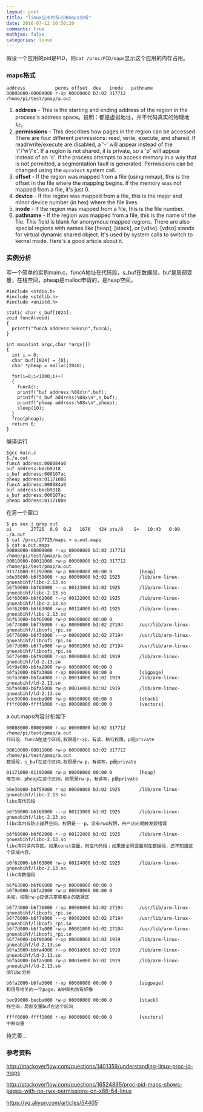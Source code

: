 ```yaml
---
layout: post
title: "linux应用内存占用maps分析"
date: 2016-07-12 10:50:20
comments: true
mathjax: false
categories: linux
---
```


假设一个应用的pid是PID，则`cat /proc/PID/maps`显示这个应用的内存占用。

<!--more-->

### maps格式

```
address           perms offset  dev   inode   pathname
00008000-00009000 r-xp 00000000 b3:02 317712     /home/pi/test/pmap/a.out
```

1. **address** - This is the starting and ending address of the region in the process's address space。说明：都是虚拟地址，并不代码真实的物理地址。
2. **permissions** - This describes how pages in the region can be accessed. There are four different permissions: read, write, execute, and shared. If read/write/execute are disabled, a '-' will appear instead of the 'r'/'w'/'x'. If a region is not shared, it is private, so a 'p' will appear instead of an 's'. If the process attempts to access memory in a way that is not permitted, a segmentation fault is generated. Permissions can be changed using the `mprotect` system call.
3. **offset** - If the region was mapped from a file (using mmap), this is the offset in the file where the mapping begins. If the memory was not mapped from a file, it's just 0.
4. **device** - If the region was mapped from a file, this is the major and minor device number (in hex) where the file lives.
5. **inode** - If the region was mapped from a file, this is the file number.
6. **pathname** - If the region was mapped from a file, this is the name of the file. This field is blank for anonymous mapped regions. There are also special regions with names like [heap], [stack], or [vdso]. [vdso] stands for virtual dynamic shared object. It's used by system calls to switch to kernel mode. Here's a good article about it.

### 实例分析

写一个简单的实例main.c，funcA地址在代码段，s_buf在数据段，buf是局部变量，在栈空间，pheap是malloc申请的，是heap空间。

```
#include <stdio.h>
#include <stdlib.h>
#include <unistd.h>

static char s_buf[1024];
void funcA(void)
{
  printf("funcA address:%08x\n",funcA);
}

int main(int argc,char *argv[])
{
  int i = 0;
  char buf[1024] = {0};
  char *pheap = malloc(2048);

  for(i=0;i<1000;i++)
  {
    funcA();
    printf("buf address:%08x\n",buf);
    printf("s_buf address:%08x\n",s_buf);
    printf("pheap address:%08x\n",pheap);
    sleep(10);
  }
  free(pheap);
  return 0;
}
```

编译运行

```
$gcc main.c
$./a.out
funcA address:000084a0
buf address:becb9318
s_buf address:000107ac
pheap address:01171008
funcA address:000084a0
buf address:becb9318
s_buf address:000107ac
pheap address:01171008
```

在另一个窗口

```
$ ps aux | grep out
pi       27725  0.0  0.2   1676   424 pts/0    S+   10:43   0:00 ./a.out
$ cat /proc/27725/maps > a.out.maps
$ cat a.out.maps
00008000-00009000 r-xp 00000000 b3:02 317712     /home/pi/test/pmap/a.out
00010000-00011000 rw-p 00000000 b3:02 317712     /home/pi/test/pmap/a.out
01171000-01192000 rw-p 00000000 00:00 0          [heap]
b6e36000-b6f59000 r-xp 00000000 b3:02 1925       /lib/arm-linux-gnueabihf/libc-2.13.so
b6f59000-b6f60000 ---p 00123000 b3:02 1925       /lib/arm-linux-gnueabihf/libc-2.13.so
b6f60000-b6f62000 r--p 00122000 b3:02 1925       /lib/arm-linux-gnueabihf/libc-2.13.so
b6f62000-b6f63000 rw-p 00124000 b3:02 1925       /lib/arm-linux-gnueabihf/libc-2.13.so
b6f63000-b6f66000 rw-p 00000000 00:00 0
b6f74000-b6f76000 r-xp 00000000 b3:02 27194      /usr/lib/arm-linux-gnueabihf/libcofi_rpi.so
b6f76000-b6f7d000 ---p 00002000 b3:02 27194      /usr/lib/arm-linux-gnueabihf/libcofi_rpi.so
b6f7d000-b6f7e000 rw-p 00001000 b3:02 27194      /usr/lib/arm-linux-gnueabihf/libcofi_rpi.so
b6f7e000-b6f9b000 r-xp 00000000 b3:02 1919       /lib/arm-linux-gnueabihf/ld-2.13.so
b6f9e000-b6fa2000 rw-p 00000000 00:00 0
b6fa2000-b6fa3000 r-xp 00000000 00:00 0          [sigpage]
b6fa3000-b6fa4000 r--p 0001d000 b3:02 1919       /lib/arm-linux-gnueabihf/ld-2.13.so
b6fa4000-b6fa5000 rw-p 0001e000 b3:02 1919       /lib/arm-linux-gnueabihf/ld-2.13.so
bec99000-becba000 rw-p 00000000 00:00 0          [stack]
ffff0000-ffff1000 r-xp 00000000 00:00 0          [vectors]
```

a.out.maps内容分析如下

```
00008000-00009000 r-xp 00000000 b3:02 317712     /home/pi/test/pmap/a.out  
代码段，funcA在这个区间,权限是r-xp，有读、执行权限，p是private
```

```
00010000-00011000 rw-p 00000000 b3:02 317712     /home/pi/test/pmap/a.out  
数据段，s_buf在这个区间,权限是rw-p，有读写，p是private
```

```
01171000-01192000 rw-p 00000000 00:00 0          [heap]
堆空间，pheap在这个区间，权限是rw-p，有读写，p是private
```

```
b6e36000-b6f59000 r-xp 00000000 b3:02 1925       /lib/arm-linux-gnueabihf/libc-2.13.so
libc库代码段
```

```
b6f59000-b6f60000 ---p 00123000 b3:02 1925       /lib/arm-linux-gnueabihf/libc-2.13.so
libc库内存防止越界空间，权限是---p，没有rwx权限，用户访问就触发段错误
```

```
b6f60000-b6f62000 r--p 00122000 b3:02 1925       /lib/arm-linux-gnueabihf/libc-2.13.so
libc库只读内存区。如果const变量，则在代码段；如果是全局变量则在数据段，还不知道这个区域内容。
```

```
b6f62000-b6f63000 rw-p 00124000 b3:02 1925       /lib/arm-linux-gnueabihf/libc-2.13.so
libc库数据段
```

```
b6f63000-b6f66000 rw-p 00000000 00:00 0
b6f9e000-b6fa2000 rw-p 00000000 00:00 0
未知，权限rw-p应该共享库相关的数据区
```

```
b6f74000-b6f76000 r-xp 00000000 b3:02 27194      /usr/lib/arm-linux-gnueabihf/libcofi_rpi.so
b6f76000-b6f7d000 ---p 00002000 b3:02 27194      /usr/lib/arm-linux-gnueabihf/libcofi_rpi.so
b6f7d000-b6f7e000 rw-p 00001000 b3:02 27194      /usr/lib/arm-linux-gnueabihf/libcofi_rpi.so
b6f7e000-b6f9b000 r-xp 00000000 b3:02 1919       /lib/arm-linux-gnueabihf/ld-2.13.so
b6fa3000-b6fa4000 r--p 0001d000 b3:02 1919       /lib/arm-linux-gnueabihf/ld-2.13.so
b6fa4000-b6fa5000 rw-p 0001e000 b3:02 1919       /lib/arm-linux-gnueabihf/ld-2.13.so
同libc分析
```

```
b6fa2000-b6fa3000 r-xp 00000000 00:00 0          [sigpage]
和信号相关的一个page，ARM架构独有好像
```

```
bec99000-becba000 rw-p 00000000 00:00 0          [stack]
栈空间，局部变量buf在这个区间
```

```
ffff0000-ffff1000 r-xp 00000000 00:00 0          [vectors]
中断向量
```

待完善...

### 参考资料

<http://stackoverflow.com/questions/1401359/understanding-linux-proc-id-maps>

<http://stackoverflow.com/questions/16524895/proc-pid-maps-shows-pages-with-no-rwx-permissions-on-x86-64-linux>

<https://yq.aliyun.com/articles/54405>
